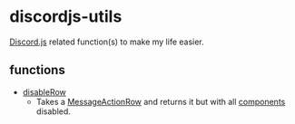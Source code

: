 # discordjs-utils

[Discord.js](https://discord.js.org/#/) related function(s) to make my life easier.
## functions
- [disableRow](https://github.com/Upsidedly/djs-utils/blob/master/src/index.js#L10) 
    - Takes a [MessageActionRow](https://discord.js.org/#/docs/main/stable/class/MessageActionRow) and returns it but with all [components](https://discord.js.org/#/docs/main/stable/typedef/MessageActionRowComponentResolvable) disabled. 